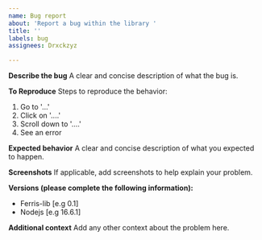 ```yaml
---
name: Bug report
about: 'Report a bug within the library '
title: ''
labels: bug
assignees: Drxckzyz

---
```


**Describe the bug**
A clear and concise description of what the bug is.

**To Reproduce**
Steps to reproduce the behavior:
1. Go to '...'
2. Click on '....'
3. Scroll down to '....'
4. See an error

**Expected behavior**
A clear and concise description of what you expected to happen.

**Screenshots**
If applicable, add screenshots to help explain your problem.

**Versions (please complete the following information):**
 - Ferris-lib [e.g 0.1]
 - Nodejs [e.g 16.6.1]

**Additional context**
Add any other context about the problem here.
